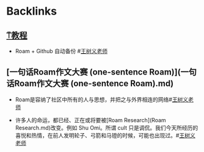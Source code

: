 
# Backlinks
## [⍡教程](⍡教程.md)
- Roam + Github 自动备份 #[王树义老师](王树义老师.md)

## [一句话Roam作文大赛 (one-sentence Roam)](一句话Roam作文大赛 (one-sentence Roam).md)
- Roam是容纳了社区中所有的人与思想，并把之与外界相连的网络#[王树义老师](王树义老师.md)

- 许多人的命运，都已经、正在或将要被[Roam Research](Roam Research.md)改变。例如 Shu Omi。所谓 cult 只是调侃。我们今天所经历的喜悦和热情，在前人发明轮子、弓箭和马镫的时候，可能也出现过。#[王树义老师](王树义老师.md)


